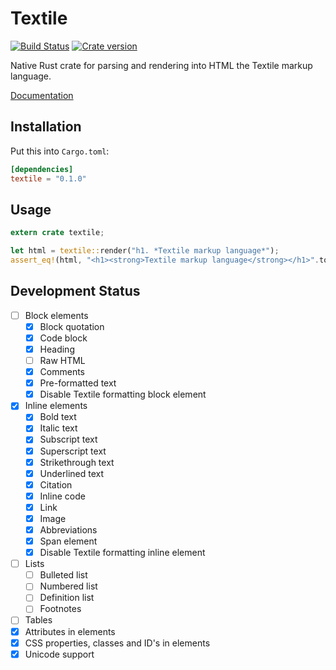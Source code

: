 # Textile

[![Build Status](https://travis-ci.org/pavchip/textile-rs.svg?branch=master)](https://travis-ci.org/pavchip/textile-rs)
[![Crate version](https://img.shields.io/crates/v/textile.svg)](https://crates.io/crates/textile)

Native Rust crate for parsing and rendering into HTML the Textile markup language.

[Documentation](https://docs.rs/textile/0.1.0/textile/)

## Installation

Put this into `Cargo.toml`:

```toml
[dependencies]
textile = "0.1.0"
```

## Usage

```rust
extern crate textile;

let html = textile::render("h1. *Textile markup language*");
assert_eq!(html, "<h1><strong>Textile markup language</strong></h1>".to_string());
```

## Development Status
+ [ ] Block elements
  + [x] Block quotation
  + [x] Code block
  + [x] Heading
  + [ ] Raw HTML
  + [x] Comments
  + [x] Pre-formatted text
  + [x] Disable Textile formatting block element
+ [x] Inline elements
  + [x] Bold text
  + [x] Italic text
  + [x] Subscript text
  + [x] Superscript text
  + [x] Strikethrough text
  + [x] Underlined text
  + [x] Citation
  + [x] Inline code
  + [x] Link
  + [x] Image
  + [x] Abbreviations
  + [x] Span element
  + [x] Disable Textile formatting inline element
+ [ ] Lists
  + [ ] Bulleted list
  + [ ] Numbered list
  + [ ] Definition list
  + [ ] Footnotes
+ [ ] Tables
+ [x] Attributes in elements
+ [x] CSS properties, classes and ID's in elements
+ [x] Unicode support
